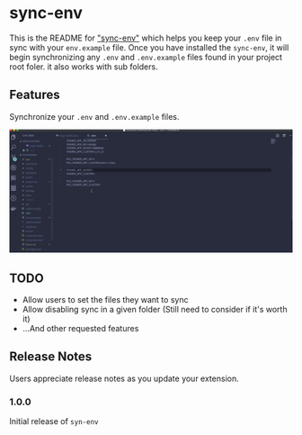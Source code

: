 # sync-env

This is the README for ["sync-env"]() which helps you keep your `.env` file in sync with your `env.example` file. Once you have installed the `sync-env`, it will begin synchronizing any `.env` and `.env.example` files found in your project root foler. it also works with sub folders.

## Features

Synchronize your `.env` and `.env.example` files.

![Sync Env Demo](./images/sync-env.gif)

## TODO

- Allow users to set the files they want to sync
- Allow disabling sync in a given folder (Still need to consider if it's worth it)
- ...And other requested features

## Release Notes

Users appreciate release notes as you update your extension.

### 1.0.0

Initial release of `syn-env`
